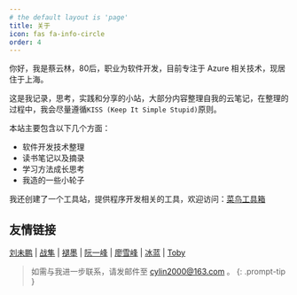 ```yaml
---
# the default layout is 'page'
title: 关于
icon: fas fa-info-circle
order: 4
---
```


你好，我是蔡云林，80后，职业为软件开发，目前专注于 Azure 相关技术，现居住于上海。  

这是我记录，思考，实践和分享的小站，大部分内容整理自我的云笔记，在整理的过程中，我会尽量遵循```KISS (Keep It Simple Stupid)```原则。

本站主要包含以下几个方面：

- 软件开发技术整理
- 读书笔记以及摘录
- 学习方法成长思考  
- 我造的一些小轮子

我还创建了一个工具站，提供程序开发相关的工具，欢迎访问：<a href="http://www.soft263.com/" target="_blank">菜鸟工具箱</a> 

## 友情链接

<a href="http://mindhacks.cn/" target="_blank">刘未鹏</a> | 
<a href="http://www.read.org.cn/" target="_blank">战隼</a> | 
<a href="http://www.mifengtd.cn/" target="_blank">褪墨</a> | 
<a href="http://www.ruanyifeng.com/blog/" target="_blank">阮一峰</a> | 
<a href="http://www.liaoxuefeng.com/" target="_blank">廖雪峰</a> | 
<a href="http://lanbing510.info/" target="_blank">冰蓝</a> | 
<a href="https://liuning0820.github.io/" target="_blank">Toby</a>

> 如需与我进一步联系，请发邮件至 cylin2000@163.com 。
{: .prompt-tip }
